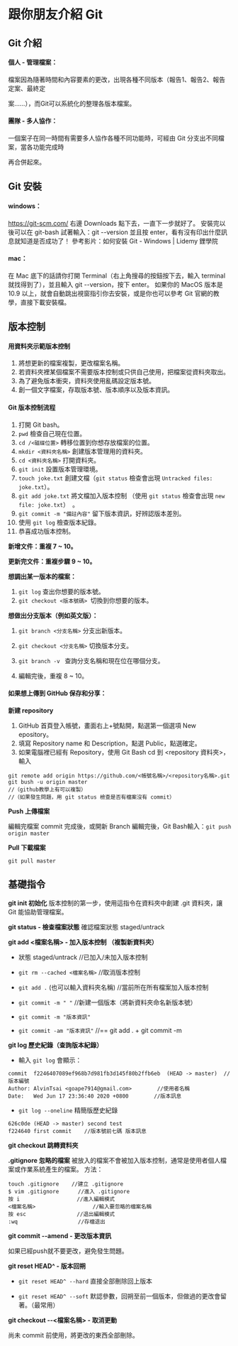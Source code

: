 # 跟你朋友介紹 Git

## **Git 介紹**

#### **個人 - 管理檔案：**

檔案因為隨著時間和內容要素的更改，出現各種不同版本（報告1、報告2、報告定案、最終定

案……），而Git可以系統化的整理各版本檔案。

#### **團隊 - 多人協作：**

一個案子在同一時間有需要多人協作各種不同功能時，可經由 Git 分支出不同檔案，當各功能完成時

再合併起來。



## Git 安裝
#### windows：
https://git-scm.com/
右邊 Downloads 點下去，一直下一步就好了。
安裝完以後可以在 git-bash 試著輸入：git --version 並且按 enter，看有沒有印出什麼訊息就知道是否成功了！
參考影片：如何安裝 Git - Windows | Lidemy 鋰學院

#### mac：
在 Mac 底下的話請你打開 Terminal（右上角搜尋的按鈕按下去，輸入 terminal 就找得到了），並且輸入 git --version，按下 enter。
如果你的 MacOS 版本是 10.9 以上，就會自動跳出視窗指引你去安裝，或是你也可以參考 Git 官網的教學，直接下載安裝檔。



## 版本控制

#### 用資料夾示範版本控制 

1. 將想更新的檔案複製，更改檔案名稱。
2. 若資料夾裡某個檔案不需要版本控制或只供自己使用，把檔案從資料夾取出。
3. 為了避免版本衝突，資料夾使用亂碼設定版本號。
4. 創一個文字檔案，存取版本號、版本順序以及版本資訊。

####  

#### Git 版本控制流程

1. 打開 Git bash。
2. `pwd`  檢查自己現在位置。
3. `cd /<磁碟位置>`  轉移位置到你想存放檔案的位置。
4. `mkdir <資料夾名稱>`  創建版本管理用的資料夾。
5. `cd <資料夾名稱>` 打開資料夾。
6. `git init` 設置版本管理環境。
7. `touch joke.txt`  創建文檔（`git status` 檢查會出現 `Untracked files: joke.txt`）。
9. `git add joke.txt` 將文檔加入版本控制 （使用 `git status` 檢查會出現 `new file: joke.txt`）　。
10. `git commit -m "備註內容"` 留下版本資訊，好辨認版本差別。
11. 使用 `git log` 檢查版本紀錄。
11. 恭喜成功版本控制。

**新增文件：重複 7 ~ 10。**

**更新完文件：重複步驟 9 ~ 10。**

**想調出某一版本的檔案：**

1. `git log` 查出你想要的版本號。
2. `git checkout <版本號碼> `切換到你想要的版本。



**想做出分支版本（例如英文版）：**

1. `git branch <分支名稱>` 分支出新版本。

2. `git checkout <分支名稱>` 切換版本分支。

3. `git branch -v ` 查詢分支名稱和現在位在哪個分支。

4. 編輯完後，重複 8 ~ 10。

   

#### 如果想上傳到 GitHub 保存和分享：

**新建 repository**

1. GitHub 首頁登入帳號，畫面右上+號點開，點選第一個選項 New epository。
2. 填寫 Repository name 和 Description，點選 Public，點選確定。
3. 如果電腦裡已經有 Repository，使用 Git Bash cd 到 <repository 資料夾>，輸入

```
git remote add origin https://github.com/<帳號名稱>/<repository名稱>.git
git bush -u origin master
//（github教學上有可以複製）
//（如果發生問題，用 git status 檢查是否有檔案沒有 commit）
```

**Push 上傳檔案**

編輯完檔案 commit 完成後，或開新 Branch 編輯完後，Git Bash輸入：`git push origin master`

**Pull 下載檔案**

`git pull master`



## **基礎指令**

**git init  初始化**
版本控制的第一步，使用這指令在資料夾中創建 .git 資料夾，讓 Git 能協助管理檔案。

**git status - 檢查檔案狀態**
確認檔案狀態 staged/untrack

**git add  <檔案名稱> - 加入版本控制 （複製新資料夾）**

- 狀態 staged/untrack        //已加入/未加入版本控制

- `git rm --cached <檔案名稱>`        //取消版本控制

- `git add .`  (也可以輸入資料夾名稱)      //當前所在所有檔案加入版本控制      

- `git commit -m " "`  		//新建一個版本（將新資料夾命名新版本號）

- `git commit -m "版本資訊"`

- `git commit -am "版本資訊"`			//== git add . + git commit -m

**git log  歷史紀錄（查詢版本紀錄）**

- 輸入 `git log` 會顯示：

```shell
commit  f2246407089ef968b7d981fb3d145f80b2ffb6eb  (HEAD -> master)  //版本編號
Author: AlvinTsai <goape7914@gmail.com>        //使用者名稱
Date:   Wed Jun 17 23:36:40 2020 +0800        //版本訊息
```

- `git log --oneline`  精簡版歷史紀錄

```
626c0de (HEAD -> master) second test
f224640 first commit    //版本號前七碼 版本訊息
```

**git checkout  跳轉資料夾**

**.gitignore  忽略的檔案**
被放入的檔案不會被加入版本控制，通常是使用者個人檔案或作業系統產生的檔案。
方法：

```
touch .gitignore    //建立 .gitignore 
$ vim .gitignore      //進入 .gitignore 
按 i                  //進入編輯模式  
<檔案名稱>                  //輸入要忽略的檔案名稱              
按 esc                //退出編輯模式
:wq                   //存檔退出
```

**git commit --amend - 更改版本資訊**

如果已經push就不要更改，避免發生問題。

**git reset HEAD^ - 版本回朔**

- `git reset HEAD^ --hard` 直接全部刪除回上版本

- `git reset HEAD^ --soft` 默認參數，回朔至前一個版本，但做過的更改會留著。（最常用）

**git checkout --<檔案名稱> - 取消更動**

尚未 commit 前使用，將更改的東西全部刪除。